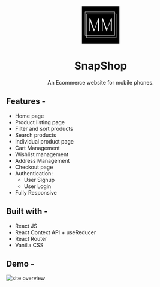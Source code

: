 <div align="center">
  <img src="src/assets/mm-logo.jpg" height="100" width="100" alt="logo"/>
  
# SnapShop
  An Ecommerce website for mobile phones. 
</div>

## **Features -**

- Home page
- Product listing page
- Filter and sort products
- Search products
- Individual product page
- Cart Management
- Wishlist management
- Address Management
- Checkout page
- Authentication:
  - User Signup
  - User Login
- Fully Responsive

## **Built with -**

- React JS
- React Context API + useReducer
- React Router
- Vanilla CSS

## **Demo -**

![site overview](https://github.com/AmanHarsh02/project-1-ecommerce-neogcamp-level-one/blob/master/src/assets/SnapShop-Overview.gif)
